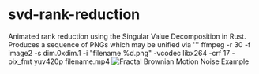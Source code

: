 # svd-rank-reduction
Animated rank reduction using the Singular Value Decomposition in Rust.
Produces a sequence of PNGs which may be unified via
''' ffmpeg -r 30 -f image2 -s dim.0xdim.1 -i "filename %d.png" -vcodec libx264 -crf 17 -pix_fmt yuv420p filename.mp4
![Fractal Brownian Motion Noise Example](example_fbm.gif)